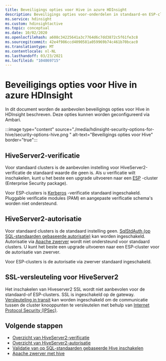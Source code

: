 ```yaml
---
title: Beveiligings opties voor Hive in azure HDInsight
description: Beveiligings opties voor-onderdelen in standaard-en ESP-clusters.
ms.service: hdinsight
ms.custom: hdinsightactive
ms.topic: conceptual
ms.date: 10/02/2020
ms.openlocfilehash: a608c34225641a3c7764d6c7dd3872c5f61fe3c8
ms.sourcegitcommit: 42e4f986ccd4090581a059969b74c461b70bcac0
ms.translationtype: MT
ms.contentlocale: nl-NL
ms.lasthandoff: 03/23/2021
ms.locfileid: "104869715"
---
```

# <a name="security-options-for-hive-in-azure-hdinsight"></a>Beveiligings opties voor Hive in azure HDInsight

In dit document worden de aanbevolen beveiligings opties voor Hive in HDInsight beschreven. Deze opties kunnen worden geconfigureerd via Ambari.

:::image type="content" source="./media/hdinsight-security-options-for-hive/security-options-hive.png " alt-text="Beveiligings opties voor Hive" border="true":::

## <a name="hiveserver2-authentication"></a>HiveServer2-verificatie

Voor standaard clusters is de aanbevolen instelling voor HiveServer2-verificatie de standaard waarde die geen is. Als u verificatie wilt inschakelen, kunt u het beste een upgrade uitvoeren naar een [ESP](../domain-joined/hdinsight-security-overview.md) -cluster (Enterprise Security package). 

Voor ESP-clusters is [Kerberos](https://web.mit.edu/Kerberos/) -verificatie standaard ingeschakeld. Pluggable verificatie modules (PAM) en aangepaste verificatie schema's worden niet ondersteund.

## <a name="hiveserver2-authorization"></a>HiveServer2-autorisatie

Voor standaard clusters is de standaard instelling geen. [SqlStdAuth (op SQL-standaarden gebaseerde autorisatie)](https://cwiki.apache.org/confluence/display/Hive/SQL+Standard+based+hive+authorization) kan worden ingeschakeld. Autorisatie via [Apache zwerver](https://ranger.apache.org/) wordt niet ondersteund voor standaard clusters. U kunt het beste een upgrade uitvoeren naar een ESP-cluster voor de autorisatie van zwerver. 

Voor ESP-clusters is de autorisatie via zwerver standaard ingeschakeld. 


## <a name="ssl-encryption-for-hiveserver2"></a>SSL-versleuteling voor HiveServer2

Het inschakelen van Hiveserver2 SSL wordt niet aanbevolen voor de standaard-of ESP-clusters. SSL is ingeschakeld op de gateway. [Versleuteling in transit](../domain-joined/encryption-in-transit.md) kan worden ingeschakeld om de communicatie tussen de cluster knooppunten te versleutelen met behulp van [Internet Protocol Security (IPSec)](https://en.wikipedia.org/wiki/IPsec).


## <a name="next-steps"></a>Volgende stappen
* [Overzicht van HiveServer2-verificatie](https://cwiki.apache.org/confluence/display/Hive/Setting+up+HiveServer2#SettingUpHiveServer2-Authentication/SecurityConfiguration)
* [Overzicht van HiveServer2-autorisatie](https://cwiki.apache.org/confluence/display/Hive/LanguageManual+Authorization)
* [Validatie van op SQL-standaarden gebaseerde Hive inschakelen](https://community.cloudera.com/t5/Community-Articles/Getting-started-with-SQLStdAuth/ta-p/244263)
* [Apache zwerver met hive](../domain-joined/apache-domain-joined-run-hive.md)

